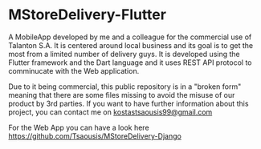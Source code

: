 # MStoreDelivery-Flutter

A MobileApp developed by me and a colleague for the commercial use of Talanton S.A. It is centered around local business and its goal is to get the most from a limited number of delivery guys. 
It is developed using the Flutter framework and the Dart language and it uses REST API protocol to comminucate with the Web application.

Due to it being commercial, this public repository is in a "broken form" meaning that there are some files missing to avoid the misuse of our product by 3rd parties.
If you want to have further information about this project, you can contact me on kostastsaousis99@gmail.com

For the Web App you can have a look here https://github.com/Tsaousis/MStoreDelivery-Django
